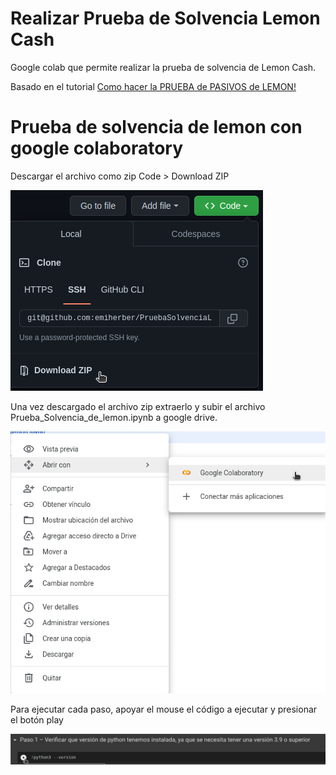 # Realizar Prueba de Solvencia Lemon Cash
Google colab que permite realizar la prueba de solvencia de Lemon Cash.

Basado en el tutorial [Como hacer la PRUEBA de PASIVOS de LEMON!](https://www.youtube.com/watch?v=JQi2NWDCeLQ)

# Prueba de solvencia de lemon con google colaboratory

Descargar el archivo como zip Code > Download ZIP

![Captura desde 2023-02-09 00-37-52.png](Captura%20desde%202023-02-09%2000-37-52.png)

Una vez descargado el archivo zip extraerlo y subir el archivo Prueba_Solvencia_de_lemon.ipynb a google drive.

![Captura desde 2023-02-09 00-47-04.png](Captura%20desde%202023-02-09%2000-47-04.png)

Para ejecutar cada paso, apoyar el mouse el código a ejecutar y presionar el botón play

![Captura desde 2023-02-09 00-47-04.png](Captura%20desde%202023-02-09%2000-49-53.png)

